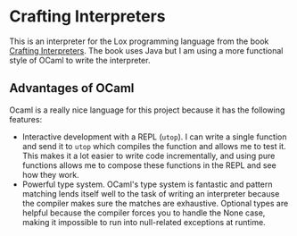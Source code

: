 # Crafting Interpreters

This is an interpreter for the Lox programming language from the book [Crafting
Interpreters](https://craftinginterpreters.com/).  The book uses Java but I am
using a more functional style of OCaml to write the interpreter.

## Advantages of OCaml

Ocaml is a really nice language for this project because it has the following
features:

- Interactive development with a REPL (`utop`).  I can write a single function and
  send it to `utop` which compiles the function and allows me to test it.  This
  makes it a lot easier to write code incrementally, and using pure functions
  allows me to compose these functions in the REPL and see how they work.
- Powerful type system.  OCaml's type system is fantastic and pattern matching
  lends itself well to the task of writing an interpreter because the compiler
  makes sure the matches are exhaustive.  Optional types are helpful because
  the compiler forces you to handle the None case, making it impossible to
  run into null-related exceptions at runtime.
